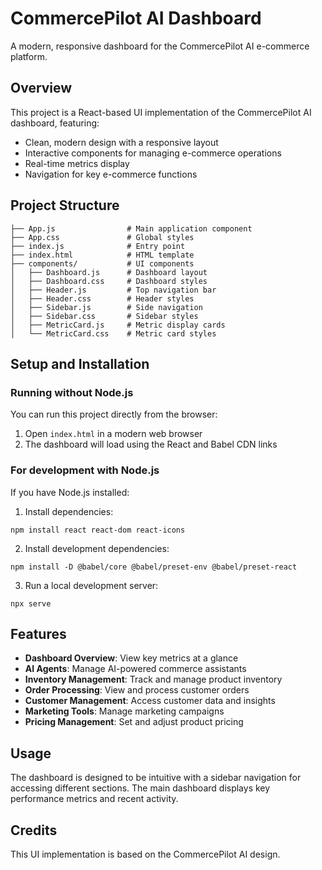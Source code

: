 # CommercePilot AI Dashboard

A modern, responsive dashboard for the CommercePilot AI e-commerce platform.

## Overview

This project is a React-based UI implementation of the CommercePilot AI dashboard, featuring:

- Clean, modern design with a responsive layout
- Interactive components for managing e-commerce operations
- Real-time metrics display
- Navigation for key e-commerce functions

## Project Structure

```
├── App.js                # Main application component
├── App.css               # Global styles
├── index.js              # Entry point
├── index.html            # HTML template
├── components/           # UI components
│   ├── Dashboard.js      # Dashboard layout
│   ├── Dashboard.css     # Dashboard styles
│   ├── Header.js         # Top navigation bar
│   ├── Header.css        # Header styles
│   ├── Sidebar.js        # Side navigation
│   ├── Sidebar.css       # Sidebar styles
│   ├── MetricCard.js     # Metric display cards
│   └── MetricCard.css    # Metric card styles
```

## Setup and Installation

### Running without Node.js

You can run this project directly from the browser:

1. Open `index.html` in a modern web browser
2. The dashboard will load using the React and Babel CDN links

### For development with Node.js

If you have Node.js installed:

1. Install dependencies:
```
npm install react react-dom react-icons
```

2. Install development dependencies:
```
npm install -D @babel/core @babel/preset-env @babel/preset-react
```

3. Run a local development server:
```
npx serve
```

## Features

- **Dashboard Overview**: View key metrics at a glance
- **AI Agents**: Manage AI-powered commerce assistants
- **Inventory Management**: Track and manage product inventory
- **Order Processing**: View and process customer orders
- **Customer Management**: Access customer data and insights
- **Marketing Tools**: Manage marketing campaigns
- **Pricing Management**: Set and adjust product pricing

## Usage

The dashboard is designed to be intuitive with a sidebar navigation for accessing different sections. The main dashboard displays key performance metrics and recent activity.

## Credits

This UI implementation is based on the CommercePilot AI design. 